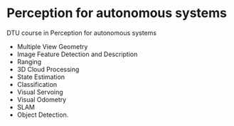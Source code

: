 # Perception for autonomous systems
DTU course in Perception for autonomous systems

  - Multiple View Geometry
  - Image Feature Detection and Description
  - Ranging
  - 3D Cloud Processing
  - State Estimation
  - Classification
  - Visual Servoing
  - Visual Odometry
  - SLAM
  - Object Detection.
